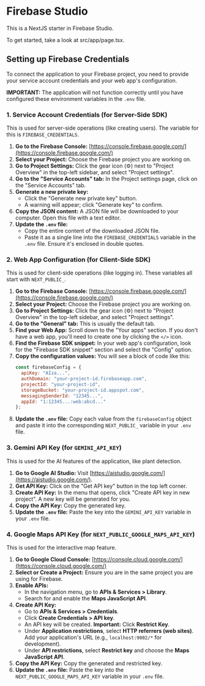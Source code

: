 # Firebase Studio

This is a NextJS starter in Firebase Studio.

To get started, take a look at src/app/page.tsx.

## Setting up Firebase Credentials

To connect the application to your Firebase project, you need to provide your service account credentials and your web app's configuration.

**IMPORTANT:** The application will not function correctly until you have configured these environment variables in the `.env` file.

### 1. Service Account Credentials (for Server-Side SDK)

This is used for server-side operations (like creating users). The variable for this is `FIREBASE_CREDENTIALS`.

1.  **Go to the Firebase Console:** [https://console.firebase.google.com/](https://console.firebase.google.com/)
2.  **Select your Project:** Choose the Firebase project you are working on.
3.  **Go to Project Settings:** Click the gear icon (⚙️) next to "Project Overview" in the top-left sidebar, and select "Project settings".
4.  **Go to the "Service Accounts" tab:** In the Project settings page, click on the "Service Accounts" tab.
5.  **Generate a new private key:**
    *   Click the "Generate new private key" button.
    *   A warning will appear; click "Generate key" to confirm.
6.  **Copy the JSON content:** A JSON file will be downloaded to your computer. Open this file with a text editor.
7.  **Update the `.env` file:**
    *   Copy the entire content of the downloaded JSON file.
    *   Paste it as a single line into the `FIREBASE_CREDENTIALS` variable in the `.env` file. Ensure it's enclosed in double quotes.

### 2. Web App Configuration (for Client-Side SDK)

This is used for client-side operations (like logging in). These variables all start with `NEXT_PUBLIC_`.

1.  **Go to the Firebase Console:** [https://console.firebase.google.com/](https://console.firebase.google.com/)
2.  **Select your Project:** Choose the Firebase project you are working on.
3.  **Go to Project Settings:** Click the gear icon (⚙️) next to "Project Overview" in the top-left sidebar, and select "Project settings".
4.  **Go to the "General" tab:** This is usually the default tab.
5.  **Find your Web App:** Scroll down to the "Your apps" section. If you don't have a web app, you'll need to create one by clicking the `</>` icon.
6.  **Find the Firebase SDK snippet:** In your web app's configuration, look for the "Firebase SDK snippet" section and select the "Config" option.
7.  **Copy the configuration values:** You will see a block of code like this:
    ```javascript
    const firebaseConfig = {
      apiKey: "AIza...",
      authDomain: "your-project-id.firebaseapp.com",
      projectId: "your-project-id",
      storageBucket: "your-project-id.appspot.com",
      messagingSenderId: "12345...",
      appId: "1:12345...:web:abcd..."
    };
    ```
8.  **Update the `.env` file:** Copy each value from the `firebaseConfig` object and paste it into the corresponding `NEXT_PUBLIC_` variable in your `.env` file.

### 3. Gemini API Key (for `GEMINI_API_KEY`)

This is used for the AI features of the application, like plant detection.

1.  **Go to Google AI Studio:** Visit [https://aistudio.google.com/](https://aistudio.google.com/).
2.  **Get API Key:** Click on the "Get API key" button in the top left corner.
3.  **Create API Key:** In the menu that opens, click "Create API key in new project". A new key will be generated for you.
4.  **Copy the API Key:** Copy the generated key.
5.  **Update the `.env` file:** Paste the key into the `GEMINI_API_KEY` variable in your `.env` file.

### 4. Google Maps API Key (for `NEXT_PUBLIC_GOOGLE_MAPS_API_KEY`)

This is used for the interactive map feature.

1.  **Go to Google Cloud Console:** [https://console.cloud.google.com/](https://console.cloud.google.com/)
2.  **Select or Create a Project:** Ensure you are in the same project you are using for Firebase.
3.  **Enable APIs:**
    *   In the navigation menu, go to **APIs & Services > Library**.
    *   Search for and enable the **Maps JavaScript API**.
4.  **Create API Key:**
    *   Go to **APIs & Services > Credentials**.
    *   Click **Create Credentials > API key**.
    *   An API key will be created. **Important:** Click **Restrict Key**.
    *   Under **Application restrictions**, select **HTTP referrers (web sites)**. Add your application's URL (e.g., `localhost:9002/*` for development).
    *   Under **API restrictions**, select **Restrict key** and choose the **Maps JavaScript API**.
5.  **Copy the API Key:** Copy the generated and restricted key.
6.  **Update the `.env` file:** Paste the key into the `NEXT_PUBLIC_GOOGLE_MAPS_API_KEY` variable in your `.env` file.
